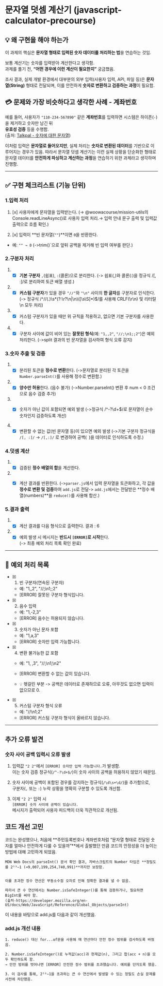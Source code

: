 # 문자열 덧셈 계산기 (javascript-calculator-precourse)


## 💡 왜 구현을 해야 하는가
이 과제의 핵심은 **문자열 형태로 입력된 숫자 데이터를 처리하는 법**을 연습하는 것임. 

보통 계산기는 숫자를 입력받아 계산한다고 생각함.  
과제를 풀기 전, **“어떤 경우에 이런 계산이 필요한지”** 궁금했음.

조사 결과, 실제 개발 환경에서 대부분의 외부 입력(사용자 입력, API, 파일 등)은  **문자열(String)** 형태로 전달되며, 이를 안전하게 **숫자로 변환하고 검증하는 과정**이 필요함.


## 💳 문제와 가장 비슷하다고 생각한 사례 - 계좌번호
예를 들어, 사용자가 `"110-234-567890"` 같은 **계좌번호**를 입력하면 시스템은 하이픈(`-`)을 제거하고 숫자만 남긴 뒤  
**유효성 검증** 등을 수행함.  
(출처: [Talkpal - 숫자에 대한 문자열](https://talkpal.ai/ko/grammar/%EC%88%AB%EC%9E%90%EC%97%90-%EB%8C%80%ED%95%9C-%EB%AC%B8%EC%9E%90%EC%97%B4/))

이처럼 입력은 **문자열로 들어오지만**,  실제 처리는 **숫자로 변환된 데이터**를 기반으로 이루어지는 경우가 있음.  따라서 문자열 덧셈 계산기는 이런 실제 상황을 단순화한 형태로  문자열 데이터를 **안전하게 파싱하고 계산하는 과정**을 연습하기 위한 과제라고 생각하며 진행함.

---

## ✅ 구현 체크리스트 (기능 단위)

### 1️.입력 처리
1. [x] 사용자에게 문자열을 입력받는다. 
(→ @woowacourse/mission-utils의 Console.readLineAsync()로 사용자 입력 처리.→ 입력 안내 문구 출력 및 입력값 출력으로 흐름 확인.)

2. [x] 입력이 **빈 문자열(`""`)**이면 `0`을 반환한다.  
  - 예: `"" → 0`
  (->trim()`으로 앞뒤 공백을 제거해 빈 입력 여부를 판단.)

### 2️.구분자 처리
1. - [x] **기본 구분자** `,`(쉼표), `:`(콜론)으로 분리한다.
(-> 쉼표(,)와 콜론(:)을 정규식 /[, :]/로 분리하여 토큰 배열 생성.)

2. - [x] **커스텀 구분자**가 있을 경우 `"//"`와 `"\n"` 사이의 **한 글자**를 구분자로 인식한다.  
(-> 정규식 /^\/\/(.)\s*(?:\r?\n|\\n)([\s\S]*)$/를 사용해 CRLF(\r\n) 및 리터럴 \n 모두 처리)

3. - [x] 커스텀 구분자가 있을 때만 위 규칙을 적용하고, 없으면 기본 구분자를 사용한다.

4. - [x] 구분자 사이에 값이 비어 있는 **잘못된 형식**(예: `"1,,2"`, `"//;\n1;;2"`)은 예외 처리한다.
(->split 결과의 빈 문자열을 검사하여 형식 오류 감지)

### 3.숫자 추출 및 검증
1. - [x] 분리된 토큰을 **정수로 변환**한다.
(->문자열로 분리된 각 토큰을 `Number.parseInt()`를 사용해 정수로 변환함.)

2. - [x] **양수만 허용**한다. (음수 불가)
(->Number.parseInt() 변환 후 num < 0 조건으로 음수 검증 추가)

3. - [x] 숫자가 아닌 값이 포함되면 예외 발생 
(->정규식 /^-?\\d+$/로 문자열이 순수 숫자인지 검증하도록 개선)


4. - [x] 변환할 수 없는 값(빈 문자열 등)이 있으면 예외 발생  (->기본 구분자 정규식을 `/[, :]/` → `/[,:]/` 로 변경하여 공백(` `)을 데이터로 인식하도록 수정.)

### 4.덧셈 계산
1. - [x] 검증된 **정수 배열의 합**을 계산한다.  
2. - [x] 계산 결과를 반환한다.
(->`parser.js`에서 입력 문자열을 토큰화하고, 각 값을 **정수로 변환 및 검증**하여 `add.js`로 전달-> `add.js`에서는 전달받은 **정수 배열(numbers)**을 `reduce()`를 사용해 합산.)


### 5.결과 출력
1. - [x] 계산 결과를 다음 형식으로 출력한다. 결과 : 6
2. - [x] 예외 발생 시 메시지는 **반드시 `[ERROR]`로 시작**한다.  
(-> 최종 예외 처리 목록 확인 완료)

---

## 🚨 예외 처리 목록

- [x] 1. 빈 구분자(연속된 구분자)  
   - 예: "1,,2", "//;\n1;;2"  
   - [ERROR] 잘못된 구분자 형식입니다.

- [x] 2. 음수 입력  
   - 예: "1,-2,3"  
   - [ERROR] 음수는 허용되지 않습니다.

- [x] 3. 숫자가 아닌 문자 포함  
   - 예: "1,a,3"  
   - [ERROR] 숫자만 입력 가능합니다.

- [x] 4. 변환 불가능한 값 포함  
   - 예: "1, ,3", "//;\n1;\n2"  
   - [ERROR] 변환할 수 없는 값이 있습니다.

   - 💡 헷갈린 부분 -> 공백은 데이터로 존재하므로 오류,
아무것도 없으면 입력이 없으므로 0.

- [x] 5. 커스텀 구분자 형식 오류  
   - 예: "//\n1;2"  
   - [ERROR] 커스텀 구분자 형식이 올바르지 않습니다.

---

## 추가 오류 발견 
### 숫자 사이 공백 입력시 오류 발생
1. 입력값 `"2 2"`에서 `[ERROR] 숫자만 입력 가능합니다.`가 발생함.  
   이는 숫자 검증 정규식(`/^-?\d+$/`)이 숫자 사이의 공백을 허용하지 않았기 때문임.  

2. 숫자 사이에 공백이 포함된 경우를 감지하는 정규식(`/\d\s+\d/`)을 추가함으로,  
   구분자(`,` 또는 `:`) 누락 상황을 명확히 구분할 수 있도록 개선함.  

3. 이제 `"2 2"` 입력 시  
   `[ERROR] 숫자 사이에 공백이 있습니다.`  
   메시지가 출력되어 사용자 피드백이 더욱 직관적으로 개선됨.


## 코드 개선 고민
코드는 완성했으나, 처음에 **주민등록번호나 계좌번호처럼 “문자열 형태로 전달된 숫자를 얼마나 안전하게 다룰 수 있을까”**에서 출발했던 만큼 코드의 안정성을 더 높이는 방법에 대해 고민하게 되었음.  

```
MDN Web Docs의 parseInt() 문서 확인 결과, 자바스크립트의 Number 타입은 **정밀도를 2⁵³−1 (≈9,007,199,254,740,991)**까지만 보장함. 


이를 초과한 정수 연산은 부동소수점 오차로 인해 정확한 결과를 낼 수 없음.

따라서 큰 수 연산에서는 Number.isSafeInteger()를 통해 검증하거나, 필요하면 BigInt를 써야 함.
(출처-https://developer.mozilla.org/en-US/docs/Web/JavaScript/Reference/Global_Objects/parseInt)
```

이 내용을 바탕으로 add.js를 다음과 같이 개선했음.

### add.js 개선 내용
```
1. reduce() 대신 for...of문을 사용해 매 연산마다 안전 정수 범위를 검사하도록 바꿨음.

2. Number.isSafeInteger()로 누적값(acc)과 현재값(n), 그리고 합(acc + n)을 모두 확인하도록 함.
→ 안전 범위를 벗어나면 [ERROR] 안전한 정수 범위를 초과했습니다. 예외를 던지도록 했음.

3. 이 검사를 통해, 2⁵³−1을 초과하는 큰 수 연산에서 발생할 수 있는 정밀도 손실 문제를 사전에 차단했음.
```